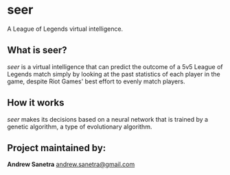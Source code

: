 # seer
A League of Legends virtual intelligence.

## What is seer?
*seer* is a virtual intelligence that can predict the outcome of a 5v5 League of Legends match simply by looking at the
past statistics of each player in the game, despite Riot Games' best effort to evenly match players.

## How it works
*seer* makes its decisions based on a neural network that is trained by a genetic algorithm, a type of evolutionary algorithm.

## Project maintained by:
**Andrew Sanetra** andrew.sanetra@gmail.com
